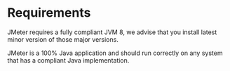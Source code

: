 Requirements
=========================== 

JMeter requires a fully compliant JVM 8, we advise that you install latest minor version of those major versions. 

JMeter is a 100% Java application and should run correctly on any system that has a compliant Java implementation.

